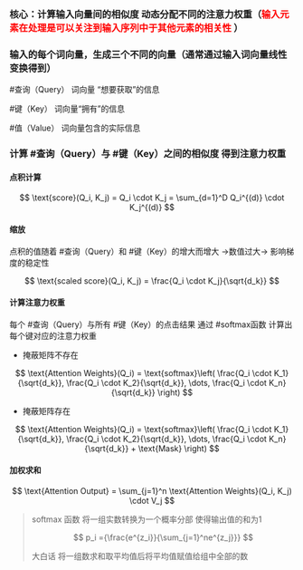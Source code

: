 
### 核心：计算输入向量间的相似度 动态分配不同的注意力权重（<font color = red >输入元素在处理是可以关注到输入序列中于其他元素的相关性</font> ）
### 输入的每个词向量，生成三个不同的向量（通常通过输入词向量线性变换得到）

#查询（Query） 词向量 “想要获取”的信息

#键（Key） 词向量“拥有”的信息

#值（Value） 词向量包含的实际信息

### 计算 #查询（Query）与 #键（Key）之间的相似度 得到注意力权重

#### 点积计算

$$
\text{score}(Q_i, K_j) = Q_i \cdot K_j = \sum_{d=1}^D Q_i^{(d)} \cdot K_j^{(d)}
$$

#### 缩放
点积的值随着 #查询（Query）和 #键（Key）的增大而增大 ->数值过大-> 影响梯度的稳定性

$$
\text{scaled score}(Q_i, K_j) = \frac{Q_i \cdot K_j}{\sqrt{d_k}}
$$

#### 计算注意力权重
每个 #查询（Query）与所有 #键（Key）的点击结果 通过 #softmax函数 计算出每个键对应的注意力权重

- 掩蔽矩阵不存在

$$
\text{Attention Weights}(Q_i) = \text{softmax}\left( \frac{Q_i \cdot K_1}{\sqrt{d_k}}, \frac{Q_i \cdot K_2}{\sqrt{d_k}}, \dots, \frac{Q_i \cdot K_n}{\sqrt{d_k}} \right)
$$

- 掩蔽矩阵存在

$$
\text{Attention Weights}(Q_i) = \text{softmax}\left( \frac{Q_i \cdot K_1}{\sqrt{d_k}}, \frac{Q_i \cdot K_2}{\sqrt{d_k}}, \dots, \frac{Q_i \cdot K_n}{\sqrt{d_k}} + \text{Mask} \right)
$$

#### 加权求和
$$
\text{Attention Output} = \sum_{j=1}^n \text{Attention Weights}(Q_i, K_j) \cdot V_j
$$


> softmax 函数 将一组实数转换为一个概率分部 使得输出值的和为1
> 
> $$
> p_i ={\frac{e^{z_i}}{\sum_{j=1}^ne^{z_j}}} 
> $$
> 
> 大白话 将一组数求和取平均值后将平均值赋值给组中全部的数
